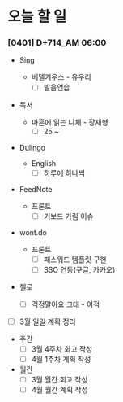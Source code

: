 # 오늘 할 일

### [0401] D+714_AM 06:00

- Sing

  - 베텔기우스 - 유우리
    - [ ] 발음연습
- 독서

  - 마흔에 읽는 니체 - 장재형
    - [ ] 25 ~
- Dulingo

  - English
    - [ ] 하루에 하나씩
- FeedNote

  - 프론트
    - [ ] 키보드 가림 이슈
- wont.do
  - 프론트
    - [ ] 패스워드 템플릿 구현
    - [ ] SSO 연동(구글, 카카오)
- 첼로
  - [ ] 걱정말아요 그대 - 이적
- [ ] 3월 일일 계획 정리
- 주간
  - [ ] 3월 4주차 회고 작성
  - [ ] 4월 1주차 계획 작성

- 월간
  - [ ] 3월 월간 회고 작성
  - [ ] 4월 월간 계획 작성
